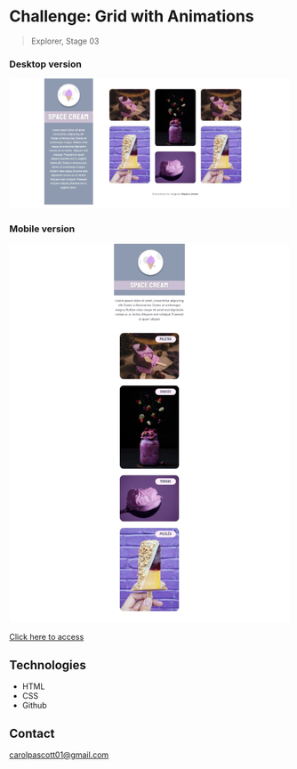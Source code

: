 # Challenge: Grid with Animations

> Explorer, Stage 03

<h3> Desktop version </h3>

<img src="https://github.com/carolpascott/desafio-grid-animacoes/blob/main/image/preview_desktop.jpeg?raw=true">

<h3> Mobile version</h3>
<img src="https://github.com/carolpascott/desafio-grid-animacoes/blob/main/image/preview.jpeg?raw=true">


[Click here to access](https://carolpascott.github.io/desafio-grid-animacoes/)

## Technologies
- HTML
- CSS
- Github

## Contact
carolpascott01@gmail.com

